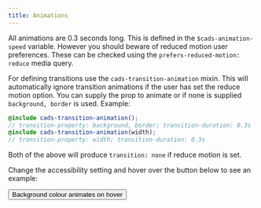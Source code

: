 ```yaml
---
title: Animations
---
```


All animations are 0.3 seconds long. This is defined in the `$cads-animation-speed` variable. However you should beware of reduced motion user preferences. These can be checked using the `prefers-reduced-motion: reduce` media query.

For defining transitions use the `cads-transition-animation` mixin. This will automatically ignore transition animations if the user has set the reduce motion option. You can supply the prop to animate or if none is supplied `background, border` is used. Example:

```scss
@include cads-transition-animation();
// transition-property: background, border; transition-duration: 0.3s
@include cads-transition-animation(width);
// transition-property: width; transition-duration: 0.3s
```

Both of the above will produce `transition: none` if reduce motion is set.

Change the accessibility setting and hover over the button below to see an example:

<button class="cads-button">Background colour animates on hover</button>
